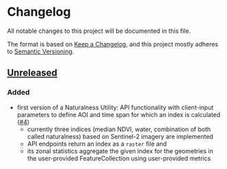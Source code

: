 # Changelog

All notable changes to this project will be documented in this file.

The format is based on [Keep a Changelog](https://keepachangelog.com/en/1.0.0/),
and this project mostly adheres to [Semantic Versioning](https://semver.org/spec/v2.0.0.html).

## [Unreleased](https://gitlab.heigit.org/climate-action/utilities/naturalness-utility/-/compare/9418a2030dd3ecf312f80ea055d6fc133fc1445d...main)

### Added

- first version of a Naturalness Utility: API functionality with client-input parameters to define AOI and time span for
  which an index is calculated ([#4](https://gitlab.heigit.org/climate-action/utilities/naturalness-utility/-/issues/4))
    - currently three indices (median NDVI, water, combination of both called naturalness) based on Sentinel-2 imagery
      are implemented
    - API endpoints return an index as a `raster` file and
    - its zonal statistics aggregate the given index for the geometries in the user-provided FeatureCollection using
      user-provided metrics

